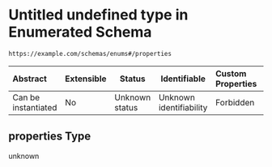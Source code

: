 # Untitled undefined type in Enumerated  Schema

```txt
https://example.com/schemas/enums#/properties
```




| Abstract            | Extensible | Status         | Identifiable            | Custom Properties | Additional Properties | Access Restrictions | Defined In                                                                           |
| :------------------ | ---------- | -------------- | ----------------------- | :---------------- | --------------------- | ------------------- | ------------------------------------------------------------------------------------ |
| Can be instantiated | No         | Unknown status | Unknown identifiability | Forbidden         | Allowed               | none                | [enums.schema.json\*](../generated-schemas/enums.schema.json "open original schema") |

## properties Type

unknown
